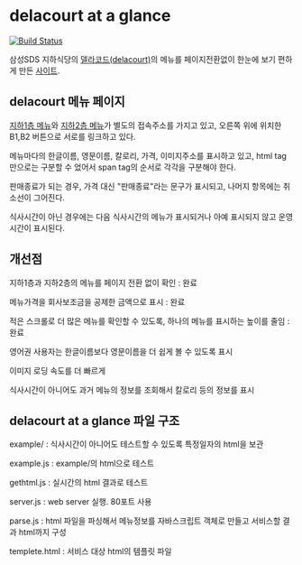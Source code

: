 # delacourt at a glance

[![Build Status](https://travis-ci.org/kimhanjoon/sdsfoodcourtmenu.svg?branch=master)](https://travis-ci.org/kimhanjoon/sdsfoodcourtmenu)

삼성SDS 지하식당의 [델라코드(delacourt)](http://www.sdsfoodmenu.co.kr:9106/foodcourt/menuplanner/list)의 메뉴를 페이지전환없이 한눈에 보기 편하게 만든 [사이트](http://daag.kr.pe).

## delacourt 메뉴 페이지

[지하1층 메뉴](http://www.sdsfoodmenu.co.kr:9106/foodcourt/menuplanner/list?zoneId=ZONE01)와 [지하2층 메뉴](http://www.sdsfoodmenu.co.kr:9106/foodcourt/menuplanner/list?zoneId=ZONE02)가 별도의 접속주소를 가지고 있고, 오른쪽 위에 위치한 B1,B2 버튼으로 서로를 링크하고 있다.

메뉴마다의 한글이름, 영문이름, 칼로리, 가격, 이미지주소를 표시하고 있고, html tag만으로는 구분할 수 었어서 span tag의 순서로 각각을 구분해야 한다.

판매종료가 되는 경우, 가격 대신 "판매종료"라는 문구가 표시되고, 나머지 항목에는 취소선이 그어진다.

식사시간이 아닌 경우에는 다음 식사시간의 메뉴가 표시되거나 아예 표시되지 않고 운영시간이 표시된다.

## 개선점

지하1층과 지하2층의 메뉴를 페이지 전환 없이 확인 : 완료

메뉴가격을 회사보조금을 공제한 금액으로 표시 : 완료

적은 스크롤로 더 많은 메뉴를 확인할 수 있도록, 하나의 메뉴를 표시하는 높이를 줄임 : 완료

영어권 사용자는 한글이름보다 영문이름을 더 쉽게 볼 수 있도록 표시

이미지 로딩 속도를 더 빠르게

식사시간이 아니어도 과거 메뉴의 정보를 조회해서 칼로리 등의 정보를 표시

## delacourt at a glance 파일 구조

example/ : 식사시간이 아니어도 테스트할 수 있도록 특정일자의 html을 보관

example.js : example/의 html으로 테스트

gethtml.js : 실시간의 html 결과로 테스트

server.js : web server 실행. 80포트 사용

parse.js : html 파일을 파싱해서 메뉴정보를 자바스크립트 객체로 만들고 서비스할 결과 html까지 구성

templete.html : 서비스 대상 html의 템플릿 파일
